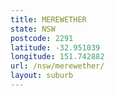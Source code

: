```yaml
---
title: MEREWETHER
state: NSW
postcode: 2291
latitude: -32.951039
longitude: 151.742882
url: /nsw/merewether/
layout: suburb
---
```

